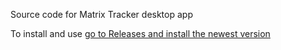 Source code for Matrix Tracker desktop app

To install and use [go to Releases and install the newest version](https://github.com/kenifl/Proyecto_A.L/releases/)
